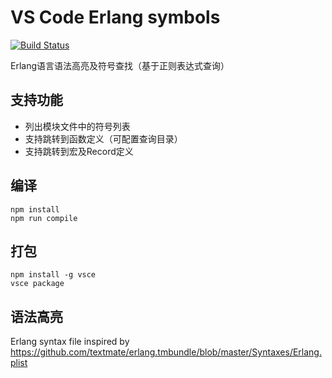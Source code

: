 # VS Code Erlang symbols
[![Build Status](https://travis-ci.com/decoda/erlang-symbols.svg?branch=master)](https://travis-ci.com/decoda/erlang-symbols)

Erlang语言语法高亮及符号查找（基于正则表达式查询）

## 支持功能

* 列出模块文件中的符号列表
* 支持跳转到函数定义（可配置查询目录）
* 支持跳转到宏及Record定义

## 编译
```
npm install
npm run compile
```

## 打包
```
npm install -g vsce
vsce package
```

## 语法高亮
Erlang syntax file inspired by <https://github.com/textmate/erlang.tmbundle/blob/master/Syntaxes/Erlang.plist>
